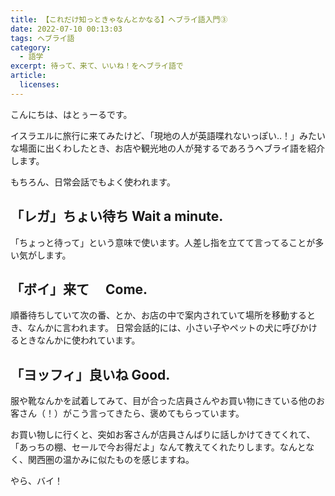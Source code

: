 ```yaml
---
title: 【これだけ知っときゃなんとかなる】ヘブライ語入門③
date: 2022-07-10 00:13:03
tags: ヘブライ語
category:
  - 語学
excerpt: 待って、来て、いいね！をヘブライ語で
article:
  licenses:
---
```


こんにちは、はとぅーるです。

イスラエルに旅行に来てみたけど、「現地の人が英語喋れないっぽい‥！」みたいな場面に出くわしたとき、お店や観光地の人が発するであろうヘブライ語を紹介します。

もちろん、日常会話でもよく使われます。

## 「レガ」ちょい待ち Wait a minute.

「ちょっと待って」という意味で使います。人差し指を立てて言ってることが多い気がします。

## 「ボイ」来て　 Come.

順番待ちしていて次の番、とか、お店の中で案内されていて場所を移動するとき、なんかに言われます。
日常会話的には、小さい子やペットの犬に呼びかけるときなんかに使われています。

## 「ヨッフィ」良いね Good.

服や靴なんかを試着してみて、目が合った店員さんやお買い物にきている他のお客さん（！）がこう言ってきたら、褒めてもらっています。

お買い物しに行くと、突如お客さんが店員さんばりに話しかけてきてくれて、「あっちの棚、セールで今お得だよ」なんて教えてくれたりします。なんとなく、関西圏の温かみに似たものを感じますね。

やら、バイ！
